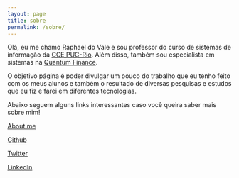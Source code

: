 ```yaml
---
layout: page
title: sobre
permalink: /sobre/
---
```


Olá, eu me chamo Raphael do Vale e sou professor do curso de sistemas de informação da [CCE PUC-Rio](http://www.cce.puc-rio.br/). Além disso, também sou especialista em sistemas na [Quantum Finance](http://www.quantumfinance.com.br/).

O objetivo página é poder divulgar um pouco do trabalho que eu tenho feito com os meus alunos e também o resultado de diversas pesquisas e estudos que eu fiz e farei em diferentes tecnologias.

Abaixo seguem alguns links interessantes caso você queira saber mais sobre mim!

[About.me](http://about.me/raphaeldovale)

[Github](http://github.com/raphaeldovale)

[Twitter](http://twitter.com/raphaeldovale)

[LinkedIn](https://br.linkedin.com/in/raphaeldovale)

